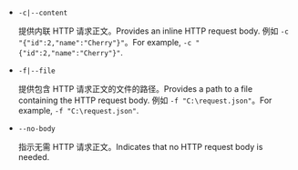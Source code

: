 * `-c|--content`

  <span data-ttu-id="618d5-101">提供内联 HTTP 请求正文。</span><span class="sxs-lookup"><span data-stu-id="618d5-101">Provides an inline HTTP request body.</span></span> <span data-ttu-id="618d5-102">例如 `-c "{"id":2,"name":"Cherry"}"`。</span><span class="sxs-lookup"><span data-stu-id="618d5-102">For example, `-c "{"id":2,"name":"Cherry"}"`.</span></span>

* `-f|--file`

  <span data-ttu-id="618d5-103">提供包含 HTTP 请求正文的文件的路径。</span><span class="sxs-lookup"><span data-stu-id="618d5-103">Provides a path to a file containing the HTTP request body.</span></span> <span data-ttu-id="618d5-104">例如 `-f "C:\request.json"`。</span><span class="sxs-lookup"><span data-stu-id="618d5-104">For example, `-f "C:\request.json"`.</span></span>

* `--no-body`

  <span data-ttu-id="618d5-105">指示无需 HTTP 请求正文。</span><span class="sxs-lookup"><span data-stu-id="618d5-105">Indicates that no HTTP request body is needed.</span></span>

